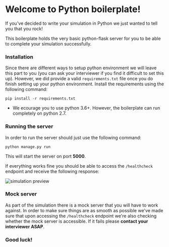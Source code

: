 # Welcome to Python boilerplate!

If you've decided to write your simulation in Python we just wanted to tell you that you rock!

This boilerplate holds the very basic python-flask server for you to be able to complete your simulation successfully.

### Installation

Since there are different ways to setup python environment we will leave this part to you (you can ask your interviewer if you find it difficult to set this up). However, we did provide a valid `requirements.txt` file once you do finish setting up your python environment. Install the requirements using the following command: 

    pip install -r requirements.txt

* We ecourage you to use python 3.6+. However, the boilerplate can run completely on python 2.7.

### Running the server

In order to run the server should just use the following command: 

    python manage.py run

This will start the server on port **5000**.

If everything works fine you should be able to access the `/healthcheck` endpoint and receive the following response:

![simulation preview](https://drive.google.com/uc?id=1IuIjsztYFQc3l5oObSDlqdh3T7NraU6d)

### Mock server

As part of the simulation there is a mock server that you will have to work against. In order to make sure things are as smooth as possible we've made sure that upon accessing the `/healthcheck` endpoint we're also checking whether the mock server is accessible. If it fails please **contact your interviewer ASAP**.


### Good luck!
